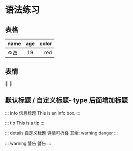 # 语法练习

## 表格
| name | age   | color |
| ---- | :---: | ----: |
| 李四 | 19    | red   |

## 表情
:tada: :100:

## 默认标题 / 自定义标题- type 后面增加标题

::: info 
信息标题 This is an info box.
:::

::: tip
This is a tip
:::

::: details 自定义标题
详情可折叠
其余: warning danger
:::

::: warning 警告
警告
:::